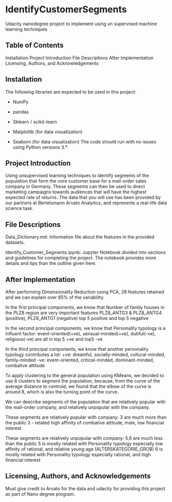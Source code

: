 # IdentifyCustomerSegments
Udacity nanodegree project to implement using un supervised machine learning techniques

## Table of Contents
Installation
Project Introduction
File Descriptions
After Implementation
Licensing, Authors, and Acknowledgements

## Installation
The following libraries are expected to be used in this project:

- NumPy

- pandas

- Sklearn / scikit-learn

- Matplotlib (for data visualization)

- Seaborn (for data visualization) The code should run with no issues using Python versions 3.*.

## Project Introduction

Using unsupervised learning techniques to identify segments of the population that form the core customer base for a mail-order sales company in Germany. These segments can then be used to direct marketing campaigns towards audiences that will have the highest expected rate of returns. The data that you will use has been provided by our partners at Bertelsmann Arvato Analytics, and represents a real-life data science task.
 
## File Descriptions

Data_Dictionary.md: Information file about the features in the provided datasets.

Identify_Customer_Segments.ipynb: Jupyter Notebook divided into sections and guidelines for completing the project. The notebook provides more details and tips than the outline given here.

## After Implementation

After performing Dimensionality Reduction using PCA, 28 features retained and we can explain over 85% of the variability.

In the first principal components, we know that Number of family houses in the PLZ8 region are very important features PLZ8_ANTG3 & PLZ8_ANTG4 (positive), PLZ8_ANTG1 (negative) top 5 positive and top 5 negative

In the second principal components, we know that Personality typology is a influent factor: event-oriented(+ve), sensual-minded(+ve), dutiful(-ve), religious(-ve) are all in top 5 +ve and top5 -ve

In the third principal components, we know that another personality typology contributes a lot: +ve: dreamful, socially-minded, cultural-minded, family-minded -ve: event-oriented, critical-minded, dominant-minded, combative attitude

To apply clustering to the general population using KMeans, we decided to use 8 clusters to segment the population, because, from the curve of the average distance to centroid, we found that the elbow of the curve is around 8, which is also the turning point of the curve.

We can describe segments of the population that are relatively popular with the mail-order company, and relatively unpopular with the company.

These segments are relatively popular with company: 3 are much more than the public 3 - related high affinity of combative attitude, male, low financial interest

These segments are relatively unpopular with company: 5,6 are much less than the public 5 is mostly related with Personality typology especially low affinity of rational, and relative young age (ALTERSKATEGORIE_GROB) 6 is mostly related with Personality typology especially rational, and high financial interest

## Licensing, Authors, and Acknowledgements

Must give credit to Arvato for the data and udacity for providing this project as part of Nano degree program.
